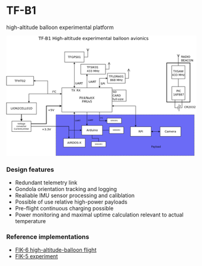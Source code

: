 # TF-B1
high-altitude balloon experimental platform


![Block diagram](doc/img/block_schematics.png)

### Design features 

  * Redundant telemetry link 
  * Gondola orientation tracking and logging 
  * Realiable IMU sensor processing and caliblation
  * Possible of use relative high-power payloads
  * Pre-flight continuous charging possible
  * Power monitoring and maximal uptime calculation relevant to actual temperature

### Reference implementations 

  * [FIK-6 high-altitude-balloon flight](https://github.com/ODZ-UJF-AV-CR/FIK-6)
  * [FIK-5 experiment](https://github.com/ODZ-UJF-AV-CR/FIK-5)


